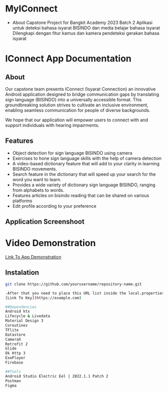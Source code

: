 # MyIConnect
* About
Capstone Project for Bangkit Academy 2023 Batch 2
Aplikasi untuk deteksi bahasa isyarat BISINDO dan media belajar bahasa isyarat
Dilengkapi dengan fitur kamus dan kamera pendeteksi gerakan bahasa isyarat

# IConnect App Documentation

## About

Our capstone team presents IConnect (Isyarat Connection)  an innovative Android application designed to bridge communication gaps by translating sign language (BISINDO) into a universally accessible format. This groundbreaking solution strives to cultivate an inclusive environment, enabling seamless communication for people of diverse backgrounds.

We hope that our application will empower users to connect with and support individuals with hearing impairments.

## Features

- Object detection for sign language BISINDO using camera
- Exercises to hone sign language skills with the help of camera detection
- A video-based dictionary feature that will add to your clarity in learning BISINDO movements.
- Search feature in the dictionary that will speed up your search for the word you want to learn.
- Provides a wide variety of dictionary sign language BISINDO, ranging from alphabets to words.
- Features articles on bisindo reading that can be shared on various platforms 
- Edit profile according to your preference

## Application Screenshoot

# Video Demonstration

[Link To App Demonstration](https://example.com)

## Instalation
```bash
git clone https://github.com/yourusername/repository-name.git

-After that you need to place this URL list inside the local.properties project file.
[Link To Key](https://example.com)

##Dependencies
Android ktx
Lifecycle & Livedata
Material Design 3
Coroutines
TFlite
Datastore
CameraX
Retrofit 2
Glide
Ok Http 3
ExoPlayer
Firebase

##Tools
Android Studio Electric Eel | 2022.1.1 Patch 2
Postman
Figma


